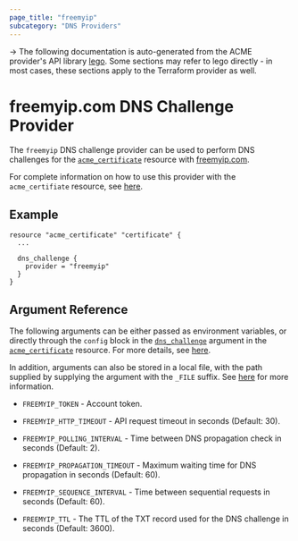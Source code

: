 ```yaml
---
page_title: "freemyip"
subcategory: "DNS Providers"
---
```


-> The following documentation is auto-generated from the ACME
provider's API library [lego](https://go-acme.github.io/lego/).  Some
sections may refer to lego directly - in most cases, these sections
apply to the Terraform provider as well.

# freemyip.com DNS Challenge Provider

The `freemyip` DNS challenge provider can be used to perform DNS challenges for
the [`acme_certificate`][resource-acme-certificate] resource with
[freemyip.com](https://freemyip.com/).

[resource-acme-certificate]: ../resources/certificate.md

For complete information on how to use this provider with the `acme_certifiate`
resource, see [here][resource-acme-certificate-dns-challenges].

[resource-acme-certificate-dns-challenges]: ../resources/certificate.md#using-dns-challenges

## Example

```hcl
resource "acme_certificate" "certificate" {
  ...

  dns_challenge {
    provider = "freemyip"
  }
}
```
## Argument Reference

The following arguments can be either passed as environment variables, or
directly through the `config` block in the
[`dns_challenge`][resource-acme-certificate-dns-challenge-arg] argument in the
[`acme_certificate`][resource-acme-certificate] resource. For more details, see
[here][resource-acme-certificate-dns-challenges].

[resource-acme-certificate-dns-challenge-arg]: ../resources/certificate.md#dns_challenge

In addition, arguments can also be stored in a local file, with the path
supplied by supplying the argument with the `_FILE` suffix. See
[here][acme-certificate-file-arg-example] for more information.

[acme-certificate-file-arg-example]: ../resources/certificate.md#using-variable-files-for-provider-arguments

* `FREEMYIP_TOKEN` - Account token.

* `FREEMYIP_HTTP_TIMEOUT` - API request timeout in seconds (Default: 30).
* `FREEMYIP_POLLING_INTERVAL` - Time between DNS propagation check in seconds (Default: 2).
* `FREEMYIP_PROPAGATION_TIMEOUT` - Maximum waiting time for DNS propagation in seconds (Default: 60).
* `FREEMYIP_SEQUENCE_INTERVAL` - Time between sequential requests in seconds (Default: 60).
* `FREEMYIP_TTL` - The TTL of the TXT record used for the DNS challenge in seconds (Default: 3600).


